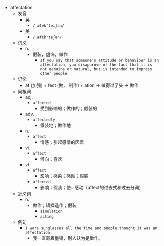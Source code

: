 - affectation
  - 发音
    - 英
      - `/ˌæfek'teiʃən/`
    - 美
      - `/,æfɛk'teʃən/`
  - 词义
    - n.
      - 假装，虚饰，做作
        - `If you say that someone's attitude or behaviour is an affectation, you disapprove of the fact that it is not genuine or natural, but is intended to impress other people`
  - 记忆
    - af (加强) + fect (做， 制作) + ation → 做得过了头 → 做作
  - 同根词
    - adj.
      - `affected`
        - 受到影响的；做作的；假装的
    - adv.
      - `affectedly`
        - 假装地；做作地
    - n.
      - `affect`
        - 情感；引起感情的因素
    - vi.
      - `affect`
        - 倾向；喜欢
    - vt.
      - `affect`
        - 影响；感染；感动；假装
      - `affected`
        - 影响；假装；使…感动（affect的过去式和过去分词）
  - 近义词
    - n.
      - 做作；矫揉造作；假装
        - `simulation`
        - `acting`
  - 例句
    - `I wore sunglasses all the time and people thought it was an affectation.`
      - 我一直戴着墨镜，别人认为是做作。

